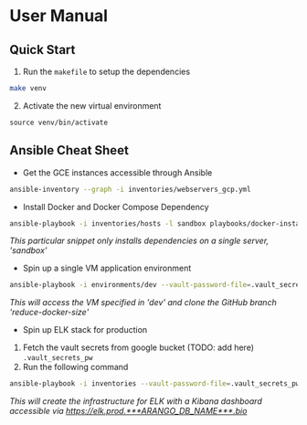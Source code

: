 # User Manual

## Quick Start
1. Run the `makefile` to setup the dependencies
```bash
make venv
```
2. Activate the new virtual environment
```
source venv/bin/activate
```

## Ansible Cheat Sheet
- Get the GCE instances accessible through Ansible
```bash
ansible-inventory --graph -i inventories/webservers_gcp.yml
```

- Install Docker and Docker Compose Dependency
```bash
ansible-playbook -i inventories/hosts -l sandbox playbooks/docker-install.yml
```
*This particular snippet only installs dependencies on a single server, 'sandbox'*

- Spin up a single VM application environment
```bash
ansible-playbook -i environments/dev --vault-password-file=.vault_secrets_pw playbooks/single_vm_setup.yml -e "github_branch=reduce-docker-size"
```
*This will access the VM specified in 'dev' and clone the GitHub branch 'reduce-docker-size'*

- Spin up ELK stack for production
1. Fetch the vault secrets from google bucket (TODO: add here) `.vault_secrets_pw`
2. Run the following command
```bash
ansible-playbook -i inventories --vault-password-file=.vault_secrets_pw playbooks/elk_setup.yml
```
*This will create the infrastructure for ELK with a Kibana dashboard accessible via https://elk.prod.***ARANGO_DB_NAME***.bio*
